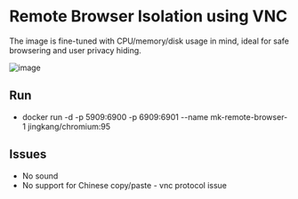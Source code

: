 # Remote Browser Isolation using VNC

The image is fine-tuned with CPU/memory/disk usage in mind, ideal for safe browsering and user privacy hiding.

![image](https://user-images.githubusercontent.com/10793075/147338350-26b32565-60b7-47d0-b318-ad6b61a353d7.png)

## Run

- docker run -d -p 5909:6900 -p 6909:6901 --name mk-remote-browser-1 jingkang/chromium:95

## Issues
- No sound
- No support for Chinese copy/paste - vnc protocol issue
